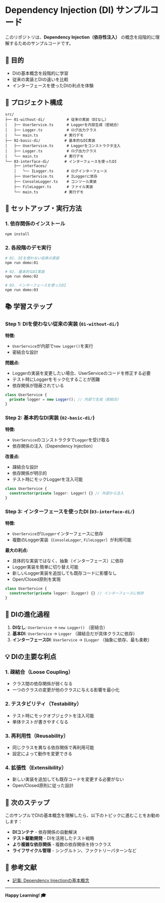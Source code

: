 # Dependency Injection (DI) サンプルコード

このリポジトリは、**Dependency Injection（依存性注入）** の概念を段階的に理解するためのサンプルコードです。

## 🎯 目的

- DIの基本概念を段階的に学習
- 従来の実装とDIの違いを比較
- インターフェースを使ったDIの利点を体験

## 📁 プロジェクト構成

```
src/
├── 01-without-di/          # 従来の実装（DIなし）
│   ├── UserService.ts      # Loggerを内部生成（密結合）
│   ├── Logger.ts           # ログ出力クラス
│   └── main.ts            # 実行デモ
├── 02-basic-di/           # 基本的なDI実装
│   ├── UserService.ts      # Loggerをコンストラクタ注入
│   ├── Logger.ts           # ログ出力クラス
│   └── main.ts            # 実行デモ
└── 03-interface-di/       # インターフェースを使ったDI
    ├── interfaces/
    │   └── ILogger.ts      # ログインターフェース
    ├── UserService.ts      # ILoggerに依存
    ├── ConsoleLogger.ts    # コンソール実装
    ├── FileLogger.ts       # ファイル実装
    └── main.ts            # 実行デモ
```

## 🚀 セットアップ・実行方法

### 1. 依存関係のインストール

```bash
npm install
```

### 2. 各段階のデモ実行

```bash
# 01. DIを使わない従来の実装
npm run demo:01

# 02. 基本的なDI実装
npm run demo:02

# 03. インターフェースを使ったDI
npm run demo:03
```

## 📚 学習ステップ

### Step 1: DIを使わない従来の実装 (`01-without-di/`)

**特徴:**
- `UserService`が内部で`new Logger()`を実行
- 密結合な設計

**問題点:**
- Loggerの実装を変更したい場合、UserServiceのコードを修正する必要
- テスト時にLoggerをモック化することが困難
- 依存関係が隠蔽されている

```typescript
class UserService {
  private logger = new Logger(); // 内部で生成（密結合）
}
```

### Step 2: 基本的なDI実装 (`02-basic-di/`)

**特徴:**
- `UserService`のコンストラクタで`Logger`を受け取る
- 依存関係の注入（Dependency Injection）

**改善点:**
- 疎結合な設計
- 依存関係が明示的
- テスト時にモックLoggerを注入可能

```typescript
class UserService {
  constructor(private logger: Logger) {} // 外部から注入
}
```

### Step 3: インターフェースを使ったDI (`03-interface-di/`)

**特徴:**
- `UserService`が`ILogger`インターフェースに依存
- 複数のLogger実装（`ConsoleLogger`, `FileLogger`）が利用可能

**最大の利点:**
- 具体的な実装ではなく、抽象（インターフェース）に依存
- Logger実装を簡単に切り替え可能
- 新しいLogger実装を追加しても既存コードに影響なし
- Open/Closed原則を実現

```typescript
class UserService {
  constructor(private logger: ILogger) {} // インターフェースに依存
}
```

## 🔄 DIの進化過程

1. **DIなし**: `UserService` → `new Logger()` （密結合）
2. **基本DI**: `UserService` → `Logger` （疎結合だが具体クラスに依存）
3. **インターフェースDI**: `UserService` → `ILogger` （抽象に依存、最も柔軟）

## 💡 DIの主要な利点

### 1. 疎結合（Loose Coupling）
- クラス間の依存関係が弱くなる
- 一つのクラスの変更が他のクラスに与える影響を最小化

### 2. テスタビリティ（Testability）
- テスト時にモックオブジェクトを注入可能
- 単体テストが書きやすくなる

### 3. 再利用性（Reusability）
- 同じクラスを異なる依存関係で再利用可能
- 設定によって動作を変更できる

### 4. 拡張性（Extensibility）
- 新しい実装を追加しても既存コードを変更する必要がない
- Open/Closed原則に従った設計

## 🎯 次のステップ

このサンプルでDIの基本概念を理解したら、以下のトピックに進むことをお勧めします：

- **DIコンテナ** - 依存関係の自動解決
- **テスト駆動開発** - DIを活用したテスト戦略
- **より複雑な依存関係** - 複数の依存関係を持つクラス
- **ライフサイクル管理** - シングルトン、ファクトリーパターンなど

## 📝 参考文献

- [記事: Dependency Injectionの基本概念](https://zenn.dev/manntera/articles/437829356d0117)

---

**Happy Learning! 🎓**